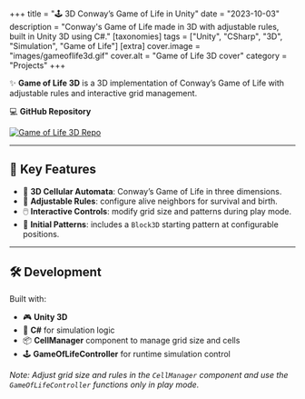 +++
title = "🕹️ 3D Conway’s Game of Life in Unity"
date = "2023-10-03"
description = "Conway's Game of Life made in 3D with adjustable rules, built in Unity 3D using C#."
[taxonomies]
tags = ["Unity", "CSharp", "3D", "Simulation", "Game of Life"]
[extra]
cover.image = "images/gameoflife3d.gif"
cover.alt = "Game of Life 3D cover"
category = "Projects"
+++

✨ **Game of Life 3D** is a 3D implementation of Conway’s Game of Life with adjustable rules and interactive grid management.

💻 **GitHub Repository**

<a href="https://github.com/marcusaasjensen/game-of-life-3d">
    <img src="https://github-readme-stats.vercel.app/api/pin/?username=marcusaasjensen&repo=game-of-life-3d&theme=github_dark_dimmed" alt="Game of Life 3D Repo"/>
</a>

---

## 🎯 Key Features

- 🧩 **3D Cellular Automata**: Conway’s Game of Life in three dimensions.
- 🔧 **Adjustable Rules**: configure alive neighbors for survival and birth.
- 🖱️ **Interactive Controls**: modify grid size and patterns during play mode.
- 🎨 **Initial Patterns**: includes a `Block3D` starting pattern at configurable positions.

---

## 🛠️ Development

Built with:

- 🎮 **Unity 3D**
- 🧩 **C#** for simulation logic
- 📦 **CellManager** component to manage grid size and cells
- 🕹️ **GameOfLifeController** for runtime simulation control

*Note: Adjust grid size and rules in the `CellManager` component and use the `GameOfLifeController` functions only in play mode.*
